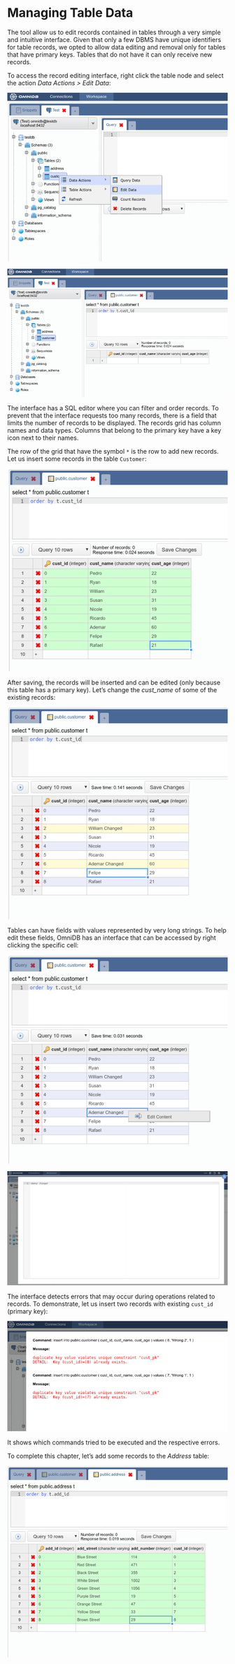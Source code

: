# Managing Table Data

The tool allow us to edit records contained in tables through a very simple and
intuitive interface. Given that only a few DBMS have unique identifiers for
table records, we opted to allow data editing and removal only for tables that
have primary keys. Tables that do not have it can only receive new records.

To access the record editing interface, right click the table node and select
the action *Data Actions > Edit Data*:

![](https://raw.githubusercontent.com/OmniDB/doc/master/img/image_041.png)

![](https://raw.githubusercontent.com/OmniDB/doc/master/img/image_042.png)

The interface has a SQL editor where you can filter and order records. To
prevent that the interface requests too many records, there is a field that
limits the number of records to be displayed. The records grid has column names
and data types. Columns that belong to the primary key have a key icon next to
their names.

The row of the grid that have the symbol `*` is the row to add new records. Let
us insert some records in the table `Customer`:

![](https://raw.githubusercontent.com/OmniDB/doc/master/img/image_043.png)

After saving, the records will be inserted and can be edited (only because this
table has a primary key). Let’s change the *cust_name* of some of the existing
records:

![](https://raw.githubusercontent.com/OmniDB/doc/master/img/image_044.png)

Tables can have fields with values represented by very long strings. To help
edit these fields, OmniDB has an interface that can be accessed by right
clicking the specific cell:

![](https://raw.githubusercontent.com/OmniDB/doc/master/img/image_045.png)

![](https://raw.githubusercontent.com/OmniDB/doc/master/img/image_046.png)

The interface detects errors that may occur during operations related to
records. To demonstrate, let us insert two records with existing `cust_id`
(primary key):

![](https://raw.githubusercontent.com/OmniDB/doc/master/img/image_047.png)

It shows which commands tried to be executed and the respective errors.

To complete this chapter, let’s add some records to the *Address* table:

![](https://raw.githubusercontent.com/OmniDB/doc/master/img/image_048.png)
